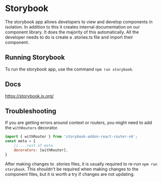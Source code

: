 # Storybook

The storybook app allows developers to view and develop components in isolation. In addition to this it creates internal documentation on our component library. It does the majority of this automatically. All the developer needs to do is create a .stories.ts file and import their component.

## Running Storybook

To run the storybook app, use the command `npm run storybook`.

## Docs

https://storybook.js.org/

## Troubleshooting

If you are getting errors around context or routers, you might need to add the `withRouters` decorator.

```js
import { withRouter } from 'storybook-addon-react-router-v6';
const meta = {
    // ...rest of meta
    decorators: [withRouter],
}
```

After making changes to .stories files, it is usually required to re-run `npm run storybook`. This shouldn't be required when making changes to the component files, but it is worth a try if changes are not updating.
